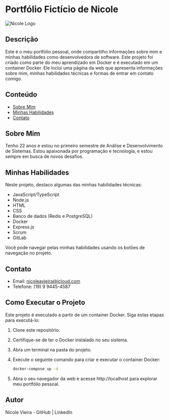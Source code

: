 # Portfólio Fictício de Nicole

![Nicole Logo](link_para_o_seu_logo.png)

## Descrição

Este é o meu portfólio pessoal, onde compartilho informações sobre mim e minhas habilidades como desenvolvedora de software. Este projeto foi criado como parte do meu aprendizado em Docker e é executado em um container Docker. Ele inclui uma página da web que apresenta informações sobre mim, minhas habilidades técnicas e formas de entrar em contato comigo.

## Conteúdo

- [Sobre Mim](#sobre-mim)
- [Minhas Habilidades](#minhas-habilidades)
- [Contato](#contato)

## Sobre Mim

Tenho 22 anos e estou no primeiro semestre de Análise e Desenvolvimento de Sistemas. Estou apaixonada por programação e tecnologia, e estou sempre em busca de novos desafios.

## Minhas Habilidades

Neste projeto, destaco algumas das minhas habilidades técnicas:

- JavaScript/TypeScript
- Node.js
- HTML
- CSS
- Banco de dados (Redis e PostgreSQL)
- Docker
- Express.js
- Scrum
- GitLab

Você pode navegar pelas minhas habilidades usando os botões de navegação no projeto.

## Contato

- Email: [nicoleavieira@icloud.com](mailto:nicoleavieira@icloud.com)
- Telefone: (19) 9 9445-4587

## Como Executar o Projeto

Este projeto é executado a partir de um container Docker. Siga estas etapas para executá-lo:

1. Clone este repositório.
2. Certifique-se de ter o Docker instalado no seu sistema.
3. Abra um terminal na pasta do projeto.
4. Execute o seguinte comando para criar e executar o container Docker:

   ```bash
   docker-compose up -d
5. Abra o seu navegador da web e acesse http://localhost para explorar meu portfólio pessoal.

## Autor

Nicole Vieira - GitHub | LinkedIn